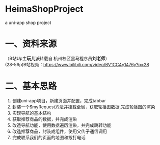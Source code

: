 # HeimaShopProject
a uni-app shop project
  
# 一、资料来源
（B站Up主**玩儿派**转载自 杭州校区黑马程序员**刘老师**）  
(28-56p)B站视频：https://www.bilibili.com/video/BV1CC4y1476y?p=28

# 二、基本思路
1. 创建uni-app项目，新建页面并配置，完成tabbar
2. 封装一个$myRequest方法并挂载全局，获取轮播图数据,完成轮播图的渲染
3. 实现导航的基本结构
4. 获取推荐商品的数据，并完成渲染
5. 改造导航功能，使用数据遍历渲染，并完成跳转功能
6. 改造推荐商品，封装成组件，使用父传子通信调用
7. 完成联系我们的页面的地图和拨打电话